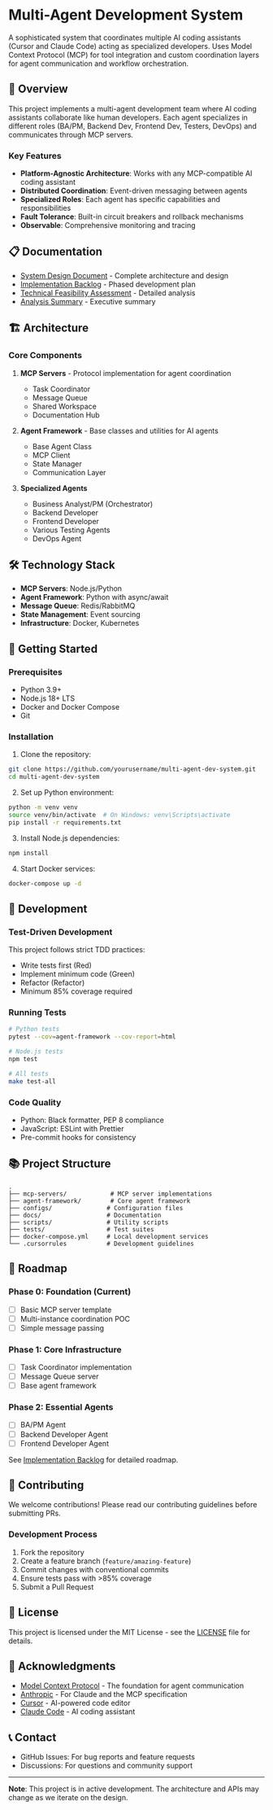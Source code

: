 # Multi-Agent Development System

A sophisticated system that coordinates multiple AI coding assistants (Cursor and Claude Code) acting as specialized developers. Uses Model Context Protocol (MCP) for tool integration and custom coordination layers for agent communication and workflow orchestration.

## 🚀 Overview

This project implements a multi-agent development team where AI coding assistants collaborate like human developers. Each agent specializes in different roles (BA/PM, Backend Dev, Frontend Dev, Testers, DevOps) and communicates through MCP servers.

### Key Features

- **Platform-Agnostic Architecture**: Works with any MCP-compatible AI coding assistant
- **Distributed Coordination**: Event-driven messaging between agents
- **Specialized Roles**: Each agent has specific capabilities and responsibilities
- **Fault Tolerance**: Built-in circuit breakers and rollback mechanisms
- **Observable**: Comprehensive monitoring and tracing

## 📋 Documentation

- [System Design Document](docs/mcp-multi-agent-system-design.md) - Complete architecture and design
- [Implementation Backlog](docs/implementation-backlog.md) - Phased development plan
- [Technical Feasibility Assessment](docs/technical-feasibility-assessment.md) - Detailed analysis
- [Analysis Summary](docs/analysis-summary.md) - Executive summary

## 🏗️ Architecture

### Core Components

1. **MCP Servers** - Protocol implementation for agent coordination
   - Task Coordinator
   - Message Queue
   - Shared Workspace
   - Documentation Hub

2. **Agent Framework** - Base classes and utilities for AI agents
   - Base Agent Class
   - MCP Client
   - State Manager
   - Communication Layer

3. **Specialized Agents**
   - Business Analyst/PM (Orchestrator)
   - Backend Developer
   - Frontend Developer
   - Various Testing Agents
   - DevOps Agent

## 🛠️ Technology Stack

- **MCP Servers**: Node.js/Python
- **Agent Framework**: Python with async/await
- **Message Queue**: Redis/RabbitMQ
- **State Management**: Event sourcing
- **Infrastructure**: Docker, Kubernetes

## 🚦 Getting Started

### Prerequisites

- Python 3.9+
- Node.js 18+ LTS
- Docker and Docker Compose
- Git

### Installation

1. Clone the repository:
```bash
git clone https://github.com/yourusername/multi-agent-dev-system.git
cd multi-agent-dev-system
```

2. Set up Python environment:
```bash
python -m venv venv
source venv/bin/activate  # On Windows: venv\Scripts\activate
pip install -r requirements.txt
```

3. Install Node.js dependencies:
```bash
npm install
```

4. Start Docker services:
```bash
docker-compose up -d
```

## 🧪 Development

### Test-Driven Development

This project follows strict TDD practices:
- Write tests first (Red)
- Implement minimum code (Green)
- Refactor (Refactor)
- Minimum 85% coverage required

### Running Tests

```bash
# Python tests
pytest --cov=agent-framework --cov-report=html

# Node.js tests
npm test

# All tests
make test-all
```

### Code Quality

- Python: Black formatter, PEP 8 compliance
- JavaScript: ESLint with Prettier
- Pre-commit hooks for consistency

## 📚 Project Structure

```
.
├── mcp-servers/            # MCP server implementations
├── agent-framework/        # Core agent framework
├── configs/               # Configuration files
├── docs/                  # Documentation
├── scripts/               # Utility scripts
├── tests/                 # Test suites
├── docker-compose.yml     # Local development services
└── .cursorrules           # Development guidelines
```

## 🚀 Roadmap

### Phase 0: Foundation (Current)
- [ ] Basic MCP server template
- [ ] Multi-instance coordination POC
- [ ] Simple message passing

### Phase 1: Core Infrastructure
- [ ] Task Coordinator implementation
- [ ] Message Queue server
- [ ] Base agent framework

### Phase 2: Essential Agents
- [ ] BA/PM Agent
- [ ] Backend Developer Agent
- [ ] Frontend Developer Agent

See [Implementation Backlog](docs/implementation-backlog.md) for detailed roadmap.

## 🤝 Contributing

We welcome contributions! Please read our contributing guidelines before submitting PRs.

### Development Process

1. Fork the repository
2. Create a feature branch (`feature/amazing-feature`)
3. Commit changes with conventional commits
4. Ensure tests pass with >85% coverage
5. Submit a Pull Request

## 📄 License

This project is licensed under the MIT License - see the [LICENSE](LICENSE) file for details.

## 🙏 Acknowledgments

- [Model Context Protocol](https://github.com/modelcontextprotocol) - The foundation for agent communication
- [Anthropic](https://www.anthropic.com/) - For Claude and the MCP specification
- [Cursor](https://cursor.sh/) - AI-powered code editor
- [Claude Code](https://claude.ai/code) - AI coding assistant

## 📞 Contact

- GitHub Issues: For bug reports and feature requests
- Discussions: For questions and community support

---

**Note**: This project is in active development. The architecture and APIs may change as we iterate on the design. 